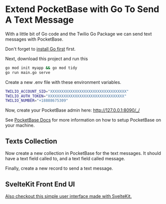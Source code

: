 # Extend PocketBase with Go To Send A Text Message

With a little bit of Go code and the Twilio Go Package we can send text messages with PocketBase.

Don't forget to [install Go first](https://go.dev/doc/install) first.

Next, download this project and run this
```bash
go mod init myapp && go mod tidy
go run main.go serve
```

Create a new .env file with these environment variables.
```bash
TWILIO_ACCOUNT_SID="XXXXXXXXXXXXXXXXXXXXXXXXXXXXXXXXXX"
TWILIO_AUTH_TOKEN="XXXXXXXXXXXXXXXXXXXXXXXXXXXXXXXXXX"
TWILIO_NUMBER="+18888675309"
```

Now, create your PocketBase admin here: http://127.0.0.1:8090/_/ 

See [PocketBase Docs](https://pocketbase.io/docs/go-overview/) for more information on how to setup PocketBase on your machine.

## Texts Collection

Now create a new collection in PocketBase for the text messages. It should have a text field called to, and a text field called message.

Finally, create a new record to send a text message.

## SvelteKit Front End UI

[Also checkout this simple user interface made with SvelteKit.]()